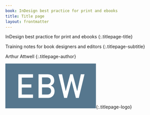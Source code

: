 ```yaml
---
book: InDesign best practice for print and ebooks
title: Title page
layout: frontmatter
---
```


InDesign best practice for print and&nbsp;ebooks
{:.titlepage-title}

Training notes for book designers and&nbsp;editors
{:.titlepage-subtitle}

Arthur Attwell
{:.titlepage-author}

![Publisher logo][logo]{:.titlepage-logo}

[logo]: images/publisher-logo.svg "Publisher logo"
